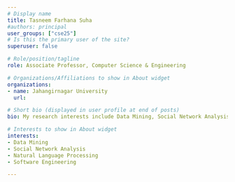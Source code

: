 ```yaml
---
# Display name
title: Tasneem Farhana Suha
#authors: principal
user_groups: ["cse25"]
# Is this the primary user of the site?
superuser: false

# Role/position/tagline
role: Associate Professor, Computer Science & Engineering

# Organizations/Affiliations to show in About widget
organizations:
- name: Jahangirnagar University
  url: 

# Short bio (displayed in user profile at end of posts)
bio: My research interests include Data Mining, Social Network Analysis, Natural Language Processing, Software Engineering.

# Interests to show in About widget
interests:
- Data Mining 
- Social Network Analysis
- Natural Language Processing
- Software Engineering

---
```

